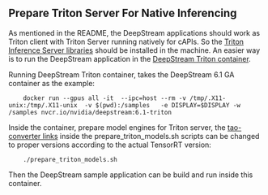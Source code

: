 ## Prepare Triton Server For Native Inferencing

As mentioned in the README, the DeepStream applications should work as Triton client with Triton Server running natively for cAPIs. So the [Triton Inference Server libraries](https://github.com/triton-inference-server/client) should be installed in the machine. An easier way is to run the DeepStream application in the [DeepStream Triton container](https://catalog.ngc.nvidia.com/orgs/nvidia/containers/deepstream).

Running DeepStream Triton container, takes the DeepStream 6.1 GA container as the example:

```
    docker run --gpus all -it  --ipc=host --rm -v /tmp/.X11-unix:/tmp/.X11-unix  -v $(pwd):/samples   -e DISPLAY=$DISPLAY -w /samples nvcr.io/nvidia/deepstream:6.1-triton
```

Inside the container, prepare model engines for Triton server, the [tao-converter links](https://catalog.ngc.nvidia.com/orgs/nvidia/teams/tao/resources/tao-converter) inside the prepare_triton_models.sh scripts can be changed to proper versions according to the actual TensorRT version:

```
    ./prepare_triton_models.sh

```

Then the DeepStream sample application can be build and run inside this container.
